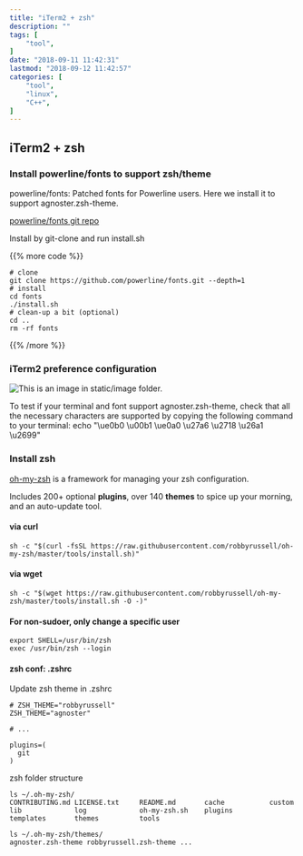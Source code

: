 ```yaml
---
title: "iTerm2 + zsh"
description: ""
tags: [
    "tool",
]
date: "2018-09-11 11:42:31"
lastmod: "2018-09-12 11:42:57"
categories: [
	"tool",
    "linux",
    "C++",
]
---
```


## iTerm2 + zsh

### Install powerline/fonts to support zsh/theme

powerline/fonts: Patched fonts for Powerline users. Here we install it to support agnoster.zsh-theme.

[powerline/fonts git repo](https://github.com/powerline/fonts)

Install by git-clone and run install.sh

{{% more code %}}
```shell
# clone
git clone https://github.com/powerline/fonts.git --depth=1
# install
cd fonts
./install.sh
# clean-up a bit (optional)
cd ..
rm -rf fonts
```
{{% /more %}}

### iTerm2 preference configuration

![This is an image in `static/image` folder.](/image/iterm2_preferences.png)

To test if your terminal and font support agnoster.zsh-theme, check that all the necessary characters are supported by copying the following command to your terminal: echo "\ue0b0 \u00b1 \ue0a0 \u27a6 \u2718 \u26a1 \u2699"

### Install zsh

[oh-my-zsh](https://github.com/robbyrussell/oh-my-zsh) is a framework for managing your zsh configuration.

Includes 200+ optional __plugins__, over 140 __themes__ to spice up your morning, and an auto-update tool.

#### via curl
```shell
sh -c "$(curl -fsSL https://raw.githubusercontent.com/robbyrussell/oh-my-zsh/master/tools/install.sh)"
```

#### via wget
```shell
sh -c "$(wget https://raw.githubusercontent.com/robbyrussell/oh-my-zsh/master/tools/install.sh -O -)"
```

#### For non-sudoer, only change a specific user
```shell
export SHELL=/usr/bin/zsh
exec /usr/bin/zsh --login
```

#### zsh conf: .zshrc

Update zsh theme in .zshrc

```shell
# ZSH_THEME="robbyrussell"
ZSH_THEME="agnoster"

# ...

plugins=(
  git
)
```

zsh folder structure

```shell
ls ~/.oh-my-zsh/
CONTRIBUTING.md LICENSE.txt     README.md       cache           custom          lib             log             oh-my-zsh.sh    plugins         templates       themes          tools

ls ~/.oh-my-zsh/themes/
agnoster.zsh-theme robbyrussell.zsh-theme ...
```



